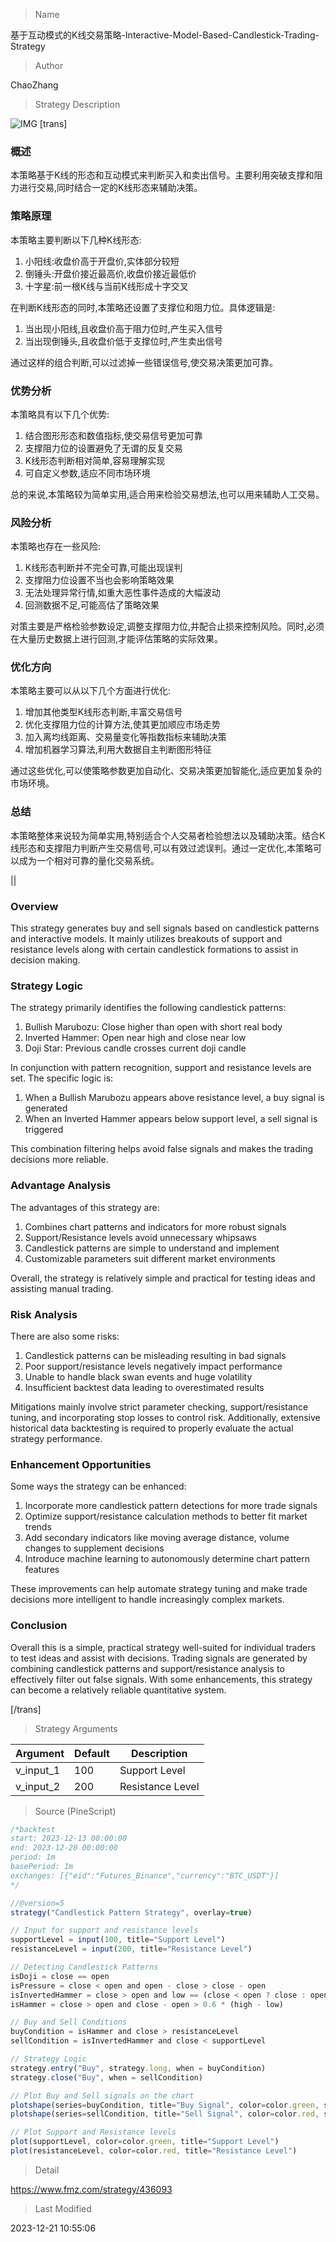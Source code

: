 
> Name

基于互动模式的K线交易策略-Interactive-Model-Based-Candlestick-Trading-Strategy

> Author

ChaoZhang

> Strategy Description

![IMG](https://www.fmz.com/upload/asset/13a27951c699bbd50eb.png)
[trans]

### 概述

本策略基于K线的形态和互动模式来判断买入和卖出信号。主要利用突破支撑和阻力进行交易,同时结合一定的K线形态来辅助决策。

### 策略原理

本策略主要判断以下几种K线形态:

1. 小阳线:收盘价高于开盘价,实体部分较短
2. 倒锤头:开盘价接近最高价,收盘价接近最低价
3. 十字星:前一根K线与当前K线形成十字交叉

在判断K线形态的同时,本策略还设置了支撑位和阻力位。具体逻辑是:

1. 当出现小阳线,且收盘价高于阻力位时,产生买入信号
2. 当出现倒锤头,且收盘价低于支撑位时,产生卖出信号

通过这样的组合判断,可以过滤掉一些错误信号,使交易决策更加可靠。

### 优势分析

本策略具有以下几个优势:

1. 结合图形形态和数值指标,使交易信号更加可靠
2. 支撑阻力位的设置避免了无谓的反复交易
3. K线形态判断相对简单,容易理解实现
4. 可自定义参数,适应不同市场环境

总的来说,本策略较为简单实用,适合用来检验交易想法,也可以用来辅助人工交易。

### 风险分析

本策略也存在一些风险:

1. K线形态判断并不完全可靠,可能出现误判
2. 支撑阻力位设置不当也会影响策略效果
3. 无法处理异常行情,如重大恶性事件造成的大幅波动
4. 回测数据不足,可能高估了策略效果

对策主要是严格检验参数设定,调整支撑阻力位,并配合止损来控制风险。同时,必须在大量历史数据上进行回测,才能评估策略的实际效果。

### 优化方向  

本策略主要可以从以下几个方面进行优化:

1. 增加其他类型K线形态判断,丰富交易信号
2. 优化支撑阻力位的计算方法,使其更加顺应市场走势
3. 加入离均线距离、交易量变化等指数指标来辅助决策
4. 增加机器学习算法,利用大数据自主判断图形特征

通过这些优化,可以使策略参数更加自动化、交易决策更加智能化,适应更加复杂的市场环境。

### 总结

本策略整体来说较为简单实用,特别适合个人交易者检验想法以及辅助决策。结合K线形态和支撑阻力判断产生交易信号,可以有效过滤误判。通过一定优化,本策略可以成为一个相对可靠的量化交易系统。

||

### Overview

This strategy generates buy and sell signals based on candlestick patterns and interactive models. It mainly utilizes breakouts of support and resistance levels along with certain candlestick formations to assist in decision making.

### Strategy Logic

The strategy primarily identifies the following candlestick patterns:

1. Bullish Marubozu: Close higher than open with short real body
2. Inverted Hammer: Open near high and close near low
3. Doji Star: Previous candle crosses current doji candle

In conjunction with pattern recognition, support and resistance levels are set. The specific logic is:

1. When a Bullish Marubozu appears above resistance level, a buy signal is generated
2. When an Inverted Hammer appears below support level, a sell signal is triggered

This combination filtering helps avoid false signals and makes the trading decisions more reliable.

### Advantage Analysis 

The advantages of this strategy are:

1. Combines chart patterns and indicators for more robust signals
2. Support/Resistance levels avoid unnecessary whipsaws 
3. Candlestick patterns are simple to understand and implement
4. Customizable parameters suit different market environments

Overall, the strategy is relatively simple and practical for testing ideas and assisting manual trading.

### Risk Analysis

There are also some risks:

1. Candlestick patterns can be misleading resulting in bad signals
2. Poor support/resistance levels negatively impact performance
3. Unable to handle black swan events and huge volatility
4. Insufficient backtest data leading to overestimated results

Mitigations mainly involve strict parameter checking, support/resistance tuning, and incorporating stop losses to control risk. Additionally, extensive historical data backtesting is required to properly evaluate the actual strategy performance. 

### Enhancement Opportunities

Some ways the strategy can be enhanced:

1. Incorporate more candlestick pattern detections for more trade signals
2. Optimize support/resistance calculation methods to better fit market trends
3. Add secondary indicators like moving average distance, volume changes to supplement decisions 
4. Introduce machine learning to autonomously determine chart pattern features

These improvements can help automate strategy tuning and make trade decisions more intelligent to handle increasingly complex markets.


### Conclusion

Overall this is a simple, practical strategy well-suited for individual traders to test ideas and assist with decisions. Trading signals are generated by combining candlestick patterns and support/resistance analysis to effectively filter out false signals. With some enhancements, this strategy can become a relatively reliable quantitative system.

[/trans]

> Strategy Arguments



|Argument|Default|Description|
|----|----|----|
|v_input_1|100|Support Level|
|v_input_2|200|Resistance Level|


> Source (PineScript)

``` javascript
/*backtest
start: 2023-12-13 00:00:00
end: 2023-12-20 00:00:00
period: 1m
basePeriod: 1m
exchanges: [{"eid":"Futures_Binance","currency":"BTC_USDT"}]
*/

//@version=5
strategy("Candlestick Pattern Strategy", overlay=true)

// Input for support and resistance levels
supportLevel = input(100, title="Support Level")
resistanceLevel = input(200, title="Resistance Level")

// Detecting Candlestick Patterns
isDoji = close == open
isPressure = close < open and open - close > close - open
isInvertedHammer = close > open and low == (close < open ? close : open) and close - open < 0.1 * (high - low)
isHammer = close > open and close - open > 0.6 * (high - low)

// Buy and Sell Conditions
buyCondition = isHammer and close > resistanceLevel
sellCondition = isInvertedHammer and close < supportLevel

// Strategy Logic
strategy.entry("Buy", strategy.long, when = buyCondition)
strategy.close("Buy", when = sellCondition)

// Plot Buy and Sell signals on the chart
plotshape(series=buyCondition, title="Buy Signal", color=color.green, style=shape.triangleup, location=location.belowbar)
plotshape(series=sellCondition, title="Sell Signal", color=color.red, style=shape.triangledown, location=location.abovebar)

// Plot Support and Resistance levels
plot(supportLevel, color=color.green, title="Support Level")
plot(resistanceLevel, color=color.red, title="Resistance Level")
```

> Detail

https://www.fmz.com/strategy/436093

> Last Modified

2023-12-21 10:55:06

